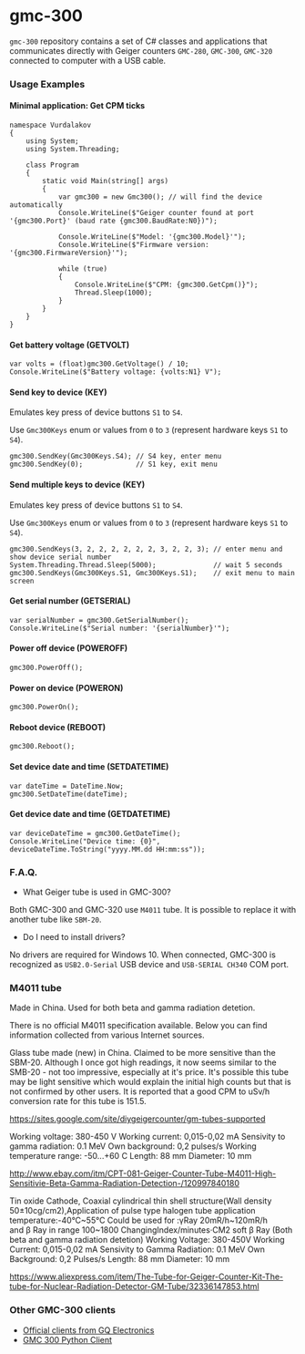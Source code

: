 ﻿# gmc-300

`gmc-300` repository contains a set of C# classes and applications that communicates directly with Geiger counters `GMC-280`, `GMC-300`, `GMC-320` connected to computer with a USB cable.

### Usage Examples

#### Minimal application: Get CPM ticks

```
namespace Vurdalakov
{
    using System;
    using System.Threading;

    class Program
    {
        static void Main(string[] args)
        {
            var gmc300 = new Gmc300(); // will find the device automatically
            Console.WriteLine($"Geiger counter found at port '{gmc300.Port}' (baud rate {gmc300.BaudRate:N0})");

            Console.WriteLine($"Model: '{gmc300.Model}'");
            Console.WriteLine($"Firmware version: '{gmc300.FirmwareVersion}'");

            while (true)
            {
                Console.WriteLine($"CPM: {gmc300.GetCpm()}");
                Thread.Sleep(1000);
            }
        }
    }
}
```

#### Get battery voltage (GETVOLT)

```
var volts = (float)gmc300.GetVoltage() / 10;
Console.WriteLine($"Battery voltage: {volts:N1} V");
```

#### Send key to device (KEY)

Emulates key press of device buttons `S1` to `S4`.

Use `Gmc300Keys` enum or values from `0` to `3` (represent hardware keys `S1` to `S4`).

```
gmc300.SendKey(Gmc300Keys.S4); // S4 key, enter menu
gmc300.SendKey(0);             // S1 key, exit menu
```

#### Send multiple keys to device (KEY)

Emulates key press of device buttons `S1` to `S4`.

Use `Gmc300Keys` enum or values from `0` to `3` (represent hardware keys `S1` to `S4`).

```
gmc300.SendKeys(3, 2, 2, 2, 2, 2, 2, 3, 2, 2, 3); // enter menu and show device serial number
System.Threading.Thread.Sleep(5000);              // wait 5 seconds
gmc300.SendKeys(Gmc300Keys.S1, Gmc300Keys.S1);    // exit menu to main screen
```

#### Get serial number (GETSERIAL)

```
var serialNumber = gmc300.GetSerialNumber();
Console.WriteLine($"Serial number: '{serialNumber}'");
```

#### Power off device (POWEROFF)

```
gmc300.PowerOff();
```

#### Power on device (POWERON)

```
gmc300.PowerOn();
```

#### Reboot device (REBOOT)

```
gmc300.Reboot();
```

#### Set device date and time (SETDATETIME)

```
var dateTime = DateTime.Now;
gmc300.SetDateTime(dateTime);
```

#### Get device date and time (GETDATETIME)

```
var deviceDateTime = gmc300.GetDateTime();
Console.WriteLine("Device time: {0}", deviceDateTime.ToString("yyyy.MM.dd HH:mm:ss"));
```

### F.A.Q.

* What Geiger tube is used in GMC-300?

Both GMC-300 and GMC-320 use `M4011` tube. It is possible to replace it with another tube like `SBM-20`.

* Do I need to install drivers?

No drivers are required for Windows 10. When connected, GMC-300 is recognized as `USB2.0-Serial` USB device and `USB-SERIAL CH340` COM port.

### M4011 tube

Made in China. Used for both beta and gamma radiation detetion.

There is no official M4011 specification available. Below you can find information collected from various Internet sources.

Glass tube made (new) in China. Claimed to be more sensitive than the SBM-20. Although I once got high readings, it now seems similar to the SMB-20 - not too impressive, especially at it's price. It's possible this tube may be light sensitive which would explain the initial high counts but that is not confirmed by other users. It is reported that a good CPM to uSv/h conversion rate for this tube is 151.5.

https://sites.google.com/site/diygeigercounter/gm-tubes-supported

Working voltage: 380-450 V
Working current: 0,015-0,02 mA
Sensivity to gamma radiation: 0.1 MeV
Own background: 0,2 pulses/s
Working temperature range: -50...+60 С
Length: 88 mm
Diameter: 10 mm

http://www.ebay.com/itm/CPT-081-Geiger-Counter-Tube-M4011-High-Sensitivie-Beta-Gamma-Radiation-Detection-/120997840180

Tin oxide Cathode, Coaxial cylindrical thin shell structure(Wall density 50±10cg/cm2),Application of pulse type halogen tube
application temperature:-40°C~55°C
Could be used for :γRay 20mR/h~120mR/h  
               and β Ray in range  100~1800 ChangingIndex/minutes·CM2 soft β Ray
               (Both beta and gamma radiation detetion)
Working Voltage: 380-450V 
Working Current: 0,015-0,02 mA
Sensivity to Gamma Radiation: 0.1 MeV
Own Background: 0,2 Pulses/s
Length:  88 mm
Diameter: 10 mm

https://www.aliexpress.com/item/The-Tube-for-Geiger-Counter-Kit-The-tube-for-Nuclear-Radiation-Detector-GM-Tube/32336147853.html

### Other GMC-300 clients

* [Official clients from GQ Electronics](http://www.gqelectronicsllc.com/comersus/store/download.asp)
* [GMC 300 Python Client](https://github.com/stilldavid/gmc-300-python)
